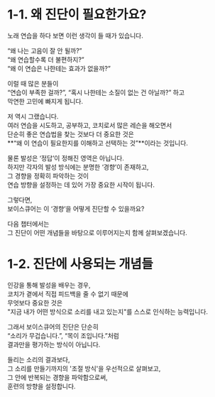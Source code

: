 
# 1-1. 왜 진단이 필요한가요?

노래 연습을 하다 보면 이런 생각이 들 때가 있습니다.  

“왜 나는 고음이 잘 안 될까?”  
“왜 연습할수록 더 불편하지?”  
“왜 이 연습은 나한테는 효과가 없을까?”  

이럴 때 많은 분들이  
“연습이 부족한 걸까?”, 
“혹시 나한테는 소질이 없는 건 아닐까?” 하고  
막연한 고민에 빠지게 됩니다.  

저 역시 그랬습니다.  
여러 연습을 시도하고, 공부하고, 코치로서 많은 레슨을 해오면서  
단순히 좋은 연습법을 찾는 것보다 더 중요한 것은  
**“왜 이 연습이 필요한지를 이해하고 선택하는 것”**이라는 것입니다.  

물론 발성은 ‘정답’이 정해진 영역은 아닙니다.  
하지만 각자의 발성 방식에는 분명한 ‘경향’이 존재하고,  
그 경향을 정확히 파악하는 것이  
연습 방향을 설정하는 데 있어 가장 중요한 시작이 됩니다.  

그렇다면,  
보이스큐어는 이 ‘경향’을 어떻게 진단할 수 있을까요?  

다음 챕터에서는  
그 진단이 어떤 개념들을 바탕으로 이루어지는지 함께 살펴보겠습니다.  

# 1-2. 진단에 사용되는 개념들

인강을 통해 발성을 배우는 경우,  
코치가 곁에서 직접 피드백을 줄 수 없기 때문에  
무엇보다 중요한 것은  
"지금 내가 어떤 방식으로 소리를 내고 있는지"를 스스로 인식하는 능력입니다.  

그래서 보이스큐어의 진단은 단순히  
“소리가 무겁습니다.”, “목이 조입니다.”처럼  
결과만을 평가하는 방식이 아닙니다.  

들리는 소리의 결과보다,  
그 소리를 만들기까지의 '조절 방식'을 우선적으로 살펴보고,  
그 안에 반복되는 경향을 파악함으로써,  
훈련의 방향을 설정합니다.  
